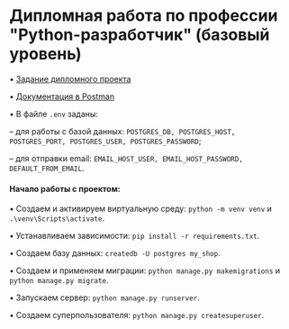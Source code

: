 # Дипломная работа по профессии "Python-разработчик" (базовый уровень)

• [Задание дипломного проекта](https://github.com/netology-code/python-final-diplom/tree/master)

• [Документация в Postman](https://www.postman.com/viking75/workspace/my-shop-workspace/documentation/34353063-55ab4fb9-35e3-4654-8117-f24a85ae015a)

• В файле ```.env```  заданы:

– для работы с базой данных: ```POSTGRES_DB, POSTGRES_HOST, POSTGRES_PORT, POSTGRES_USER, POSTGRES_PASSWORD```;

– для отправки email: ```EMAIL_HOST_USER, EMAIL_HOST_PASSWORD, DEFAULT_FROM_EMAIL```.

#### Начало работы с проектом:
• Создаем и активируем виртуальную среду: ```python -m venv venv``` и ```.\venv\Scripts\activate```.

• Устанавливаем зависимости: ```pip install -r requirements.txt```.

• Создаем базу данных: ```createdb -U postgres my_shop```.

• Создаем и применяем миграции: ```python manage.py makemigrations``` и ```python manage.py migrate```.

• Запускаем сервер: ```python manage.py runserver```.

• Создаем суперпользователя: ```python manage.py createsuperuser```.